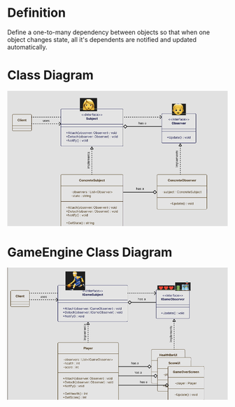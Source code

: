 # Definition

Define a one-to-many dependency between objects so that when one object changes state, all it's dependents are notified and updated automatically.

# Class Diagram
![observer class diagram](https://github.com/kashiiitech/Observer/blob/master/Observer/class-diagram/class-diagram.png)

# GameEngine Class Diagram
![gameEngine class diagram](https://github.com/kashiiitech/Observer/blob/master/GameEngine/class-diagram/class-diagram.png)
